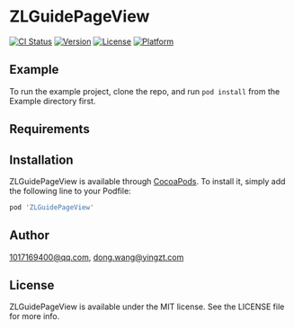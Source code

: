 # ZLGuidePageView

[![CI Status](https://img.shields.io/travis/1017169400@qq.com/ZLGuidePageView.svg?style=flat)](https://travis-ci.org/1017169400@qq.com/ZLGuidePageView)
[![Version](https://img.shields.io/cocoapods/v/ZLGuidePageView.svg?style=flat)](https://cocoapods.org/pods/ZLGuidePageView)
[![License](https://img.shields.io/cocoapods/l/ZLGuidePageView.svg?style=flat)](https://cocoapods.org/pods/ZLGuidePageView)
[![Platform](https://img.shields.io/cocoapods/p/ZLGuidePageView.svg?style=flat)](https://cocoapods.org/pods/ZLGuidePageView)

## Example

To run the example project, clone the repo, and run `pod install` from the Example directory first.

## Requirements

## Installation

ZLGuidePageView is available through [CocoaPods](https://cocoapods.org). To install
it, simply add the following line to your Podfile:

```ruby
pod 'ZLGuidePageView'
```

## Author

1017169400@qq.com, dong.wang@yingzt.com

## License

ZLGuidePageView is available under the MIT license. See the LICENSE file for more info.
